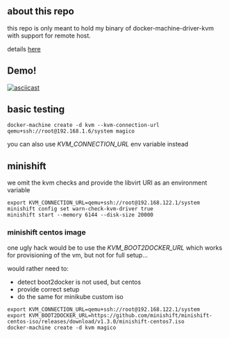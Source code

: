 ## about this repo

this repo is only meant to hold my binary of docker-machine-driver-kvm with support for remote host.

details [here](https://github.com/dhiltgen/docker-machine-kvm/pull/63)

## Demo!

[![asciicast](https://asciinema.org/a/146847.png)](https://asciinema.org/a/146847?autoplay=1)



## basic testing

```
docker-machine create -d kvm --kvm-connection-url qemu+ssh://root@192.168.1.6/system magico
```
you can  also use *KVM\_CONNECTION\_URL* env variable instead

## minishift 

we omit the kvm checks and provide the libvirt URI as an environment variable

```
export KVM_CONNECTION_URL=qemu+ssh://root@192.168.122.1/system
minishift config set warn-check-kvm-driver true
minishift start --memory 6144 --disk-size 20000
```

###  minishift centos image  

one ugly hack would be to use the *KVM\_BOOT2DOCKER\_URL* which works for provisioning of the vm, but not for full setup...

would rather need to:

 - detect boot2docker is not used, but centos
 - provide correct setup 
 - do the same for minikube custom iso

```
export KVM_CONNECTION_URL=qemu+ssh://root@192.168.122.1/system
export KVM_BOOT2DOCKER_URL=https://github.com/minishift/minishift-centos-iso/releases/download/v1.3.0/minishift-centos7.iso
docker-machine create -d kvm magico
```
